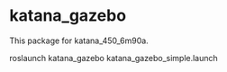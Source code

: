 # katana_gazebo 
This package for katana_450_6m90a. 

roslaunch katana_gazebo katana_gazebo_simple.launch
